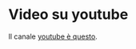 
# Video su youtube

Il canale [youtube è questo](https://www.youtube.com/channel/UCCIXdjnlM0DrS0UTUIBMoZA).

